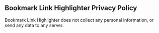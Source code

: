 ## Bookmark Link Highlighter Privacy Policy
Bookmark Link Highlighter does not collect any personal information, or send any data to any server.